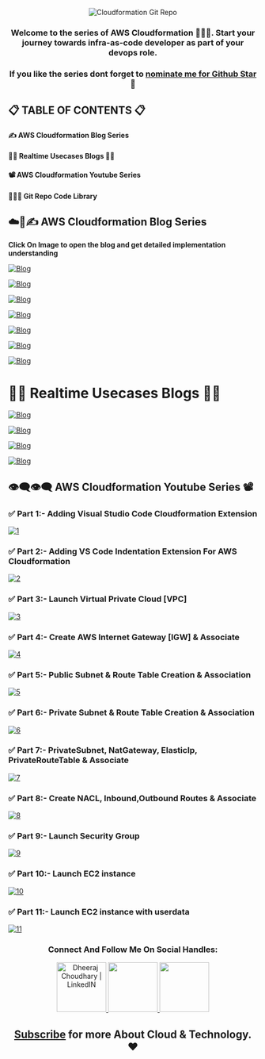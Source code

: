<div align="center">

![Cloudformation Git Repo](https://user-images.githubusercontent.com/88716270/196915628-7561a07e-93d3-4fd3-a7ab-7f88a5bc9d9e.png)

### Welcome to the series of AWS Cloudformation 👨🏻‍💻. Start your journey towards infra-as-code developer as part of your devops role.

### If you like the series dont forget to [nominate me for Github Star](https://stars.github.com/nominate/) 🌟
</div>

## 📋 TABLE OF CONTENTS 📋
#### ✍ AWS Cloudformation Blog Series  
#### 👨‍💻 Realtime Usecases Blogs 👨‍💻  
#### 📽 AWS Cloudformation Youtube Series  
#### 👨🏻‍💻 Git Repo Code Library  

## ☁️🚀✍ AWS Cloudformation Blog Series  

**Click On Image to open the blog and get detailed implementation understanding**

[![Blog](https://dheeraj3choudhary.com/_next/image?url=https%3A%2F%2Fcdn.hashnode.com%2Fres%2Fhashnode%2Fimage%2Fupload%2Fv1650871205602%2F8ol1hIfye.png%3Fw%3D1600%26h%3D840%26fit%3Dcrop%26crop%3Dentropy%26auto%3Dcompress%2Cformat%26format%3Dwebp&w=1920&q=75)](https://dheeraj3choudhary.com/deploy-aws-cloudformation-template-using-aws-cli-or-create-virtual-private-cloud-internet-gateway-and-associate "Blog")

[![Blog](https://dheeraj3choudhary.com/_next/image?url=https%3A%2F%2Fcdn.hashnode.com%2Fres%2Fhashnode%2Fimage%2Fupload%2Fv1651394236637%2FoaRfquADc.png%3Fw%3D1600%26h%3D840%26fit%3Dcrop%26crop%3Dentropy%26auto%3Dcompress%2Cformat%26format%3Dwebp&w=1920&q=75)](https://dheeraj3choudhary.com/launch-aws-cloudformation-template-using-aws-cli-or-public-private-subnet-and-route-table-creation-and-association "Blog")

[![Blog](https://dheeraj3choudhary.com/_next/image?url=https%3A%2F%2Fcdn.hashnode.com%2Fres%2Fhashnode%2Fimage%2Fupload%2Fv1651332475786%2FS6u_6uqXF.png%3Fw%3D1600%26h%3D840%26fit%3Dcrop%26crop%3Dentropy%26auto%3Dcompress%2Cformat%26format%3Dwebp&w=1920&q=75)](https://dheeraj3choudhary.com/deploy-aws-cloudformation-template-using-aws-cli-or-create-private-subnetnat-gateway-elastic-ip-private-route-table-and-associate "Blog")

[![Blog](https://dheeraj3choudhary.com/_next/image?url=https%3A%2F%2Fcdn.hashnode.com%2Fres%2Fhashnode%2Fimage%2Fupload%2Fv1651676746650%2FKWYS0yzQq.png%3Fw%3D1600%26h%3D840%26fit%3Dcrop%26crop%3Dentropy%26auto%3Dcompress%2Cformat%26format%3Dwebp&w=1920&q=75)](https://dheeraj3choudhary.com/deploy-aws-cloudformation-templates-using-aws-cli-or-create-nacl-inbound-and-outbound-routes-security-group-and-associate-with-subnet "Blog")

[![Blog](https://dheeraj3choudhary.com/_next/image?url=https%3A%2F%2Fcdn.hashnode.com%2Fres%2Fhashnode%2Fimage%2Fupload%2Fv1651403912382%2FM-Ly0eFOJ.png%3Fw%3D1600%26h%3D840%26fit%3Dcrop%26crop%3Dentropy%26auto%3Dcompress%2Cformat%26format%3Dwebp&w=1920&q=75)](https://dheeraj3choudhary.com/deploy-aws-cloudformation-template-using-aws-cli-or-launch-ec2-with-security-group-and-user-data-and-mapping "Blog")

[![Blog](https://dheeraj3choudhary.com/_next/image?url=https%3A%2F%2Fcdn.hashnode.com%2Fres%2Fhashnode%2Fimage%2Fupload%2Fv1652024228217%2F0dilkJY6H.png%3Fw%3D1600%26h%3D840%26fit%3Dcrop%26crop%3Dentropy%26auto%3Dcompress%2Cformat%26format%3Dwebp&w=1920&q=75)](https://dheeraj3choudhary.com/deploy-aws-cloudformation-templates-using-aws-cli-or-launch-target-group-elastic-load-balancer-and-elb-listener "Blog")

[![Blog](https://dheeraj3choudhary.com/_next/image?url=https%3A%2F%2Fcdn.hashnode.com%2Fres%2Fhashnode%2Fimage%2Fupload%2Fv1656002397434%2FtoBdKfNao.png%3Fw%3D1600%26h%3D840%26fit%3Dcrop%26crop%3Dentropy%26auto%3Dcompress%2Cformat%26format%3Dwebp&w=1920&q=75)](https://dheeraj3choudhary.com/deploy-aws-cloudformation-templates-using-aws-cli-or-create-launch-configuration-along-with-security-group-and-autoscaling-group "Blog")

# 👨‍💻 Realtime Usecases Blogs 👨‍💻

[![Blog](https://dheeraj3choudhary.com/_next/image?url=https%3A%2F%2Fcdn.hashnode.com%2Fres%2Fhashnode%2Fimage%2Fupload%2Fv1652118859311%2Fa3Af8vEtT.png%3Fw%3D1600%26h%3D840%26fit%3Dcrop%26crop%3Dentropy%26auto%3Dcompress%2Cformat%26format%3Dwebp&w=1920&q=75)](https://dheeraj3choudhary.com/build-web-application-layer-with-aws-cloudformation-or-infra-as-code "Blog")

[![Blog](https://dheeraj3choudhary.com/_next/image?url=https%3A%2F%2Fcdn.hashnode.com%2Fres%2Fhashnode%2Fimage%2Fupload%2Fv1652602426961%2F-1ExZPo5hX.png%3Fw%3D1600%26h%3D840%26fit%3Dcrop%26crop%3Dentropy%26auto%3Dcompress%2Cformat%26format%3Dwebp&w=1920&q=75)](https://dheeraj3choudhary.com/schedule-automatic-detection-of-unused-aws-ebs-volumes-and-notify-or-aws-cloudformation-and-aws-cli "Blog")

[![Blog](https://dheeraj3choudhary.com/_next/image?url=https%3A%2F%2Fcdn.hashnode.com%2Fres%2Fhashnode%2Fimage%2Fupload%2Fv1652606566984%2FHeSRLvR9p.png%3Fw%3D1600%26h%3D840%26fit%3Dcrop%26crop%3Dentropy%26auto%3Dcompress%2Cformat%26format%3Dwebp&w=1920&q=75)](https://dheeraj3choudhary.com/schedule-automatic-detection-of-non-associated-aws-elastic-ips-in-aws-account-on-weekly-basis-and-notify-or-aws-cloudformation-and-aws-cli "Blog")

[![Blog](https://dheeraj3choudhary.com/_next/image?url=https%3A%2F%2Fcdn.hashnode.com%2Fres%2Fhashnode%2Fimage%2Fupload%2Fv1652621329627%2FlOIhAVYM0.png%3Fw%3D1600%26h%3D840%26fit%3Dcrop%26crop%3Dentropy%26auto%3Dcompress%2Cformat%26format%3Dwebp&w=1920&q=75)](https://dheeraj3choudhary.com/schedule-automatic-deregistration-of-aws-ami-on-weekly-basis-and-notify-or-aws-cloudformation-and-aws-cli "Blog")

## 👁‍🗨👁‍🗨 AWS Cloudformation Youtube Series 📽

### ✅ Part 1:- Adding Visual Studio Code Cloudformation Extension 

[![1](https://i9.ytimg.com/vi_webp/M5DOZZN1qmk/mqdefault.webp?v=626bfda4&sqp=CIiOxJoG&rs=AOn4CLCHwKRcNN-vtAL26ILNPyoczaj3qw)](https://www.youtube.com/watch?v=M5DOZZN1qmk "")

### ✅ Part 2:- Adding VS Code Indentation Extension For AWS Cloudformation

[![2](https://i9.ytimg.com/vi_webp/8NB9unLpWwI/mqdefault.webp?v=626c30d5&sqp=CIiOxJoG&rs=AOn4CLAsnEx_cpdHROK4IBmQu17f81VcwQ)](https://www.youtube.com/watch?v=8NB9unLpWwI "")

### ✅ Part 3:- Launch Virtual Private Cloud [VPC]

[![3](https://i9.ytimg.com/vi_webp/8DGRXJGueUg/mqdefault.webp?v=6266a004&sqp=CIiOxJoG&rs=AOn4CLChBB-H_ESvyLhbjgi1FDurZuLmcA)](https://www.youtube.com/watch?v=8DGRXJGueUg "")

### ✅ Part 4:- Create AWS Internet Gateway [IGW] & Associate

[![4](https://i9.ytimg.com/vi/5Q1MdzvIOMw/mqdefault.jpg?v=6266a796&sqp=CIiOxJoG&rs=AOn4CLDDMIipFZcYKQHHk_Yj9OaAQefuvw)](https://www.youtube.com/watch?v=5Q1MdzvIOMw "")

### ✅ Part 5:- Public Subnet & Route Table Creation & Association

[![5](https://i9.ytimg.com/vi/zJsN3kYGPgA/mqdefault.jpg?v=626d4789&sqp=CIiOxJoG&rs=AOn4CLDGYEsT5TXj5qrmmwXTKX_4b7Uopw)](https://www.youtube.com/watch?v=zJsN3kYGPgA "")

### ✅ Part 6:- Private Subnet & Route Table Creation & Association

[![6](https://i9.ytimg.com/vi_webp/xY6pLKr3pF0/mqdefault.webp?v=626d4cce&sqp=CIiOxJoG&rs=AOn4CLClAwE06NLil3H-mqr2nF5wkvFgqw)](https://www.youtube.com/watch?v=xY6pLKr3pF0 "")

### ✅ Part 7:- PrivateSubnet, NatGateway, ElasticIp, PrivateRouteTable & Associate

[![7](https://i9.ytimg.com/vi/pzZz0ayZkxA/mqdefault.jpg?v=626d6d19&sqp=CIiOxJoG&rs=AOn4CLARjNJ2z-iZa8z-NGcgD7AjToPiqg)](https://www.youtube.com/watch?v=pzZz0ayZkxA "")

### ✅ Part 8:- Create NACL, Inbound,Outbound Routes & Associate

[![8](https://i9.ytimg.com/vi/Ip6w_bP7uwU/mqdefault.jpg?v=626d90c5&sqp=CIiOxJoG&rs=AOn4CLAbmUCZy5OsYjpfNzkCx_l09DcGrg)](https://www.youtube.com/watch?v=Ip6w_bP7uwU "")

### ✅ Part 9:- Launch Security Group

[![9](https://i9.ytimg.com/vi_webp/rrAXD8X40cQ/mqdefault.webp?v=626fd298&sqp=CIiOxJoG&rs=AOn4CLBOAJ6jciRLeuwpxo79317dh3Wm7A)](https://www.youtube.com/watch?v=rrAXD8X40cQ "")

### ✅ Part 10:- Launch EC2 instance

[![10](https://i9.ytimg.com/vi_webp/UJrh7sJ6oSU/mqdefault.webp?v=626fd4ed&sqp=CIiOxJoG&rs=AOn4CLB_KtaGGFv7wIe3viE_OwfQOSawpg)](https://www.youtube.com/watch?v=UJrh7sJ6oSU "")

### ✅ Part 11:- Launch EC2 instance with userdata

[![11](https://i9.ytimg.com/vi_webp/8teSEJTocnc/mqdefault.webp?v=626fd90c&sqp=CIiOxJoG&rs=AOn4CLA0DZay5HS9C8-EPFLdj58pxsCFvA)](https://www.youtube.com/watch?v=8teSEJTocnc "")

<div align="center">

### Connect And Follow Me On Social Handles:

<a href="https://www.linkedin.com/in/dheeraj-choudhary/" target="_blank">
  <img height="100" alt="Dheeraj Choudhary | LinkedIN"  src="https://user-images.githubusercontent.com/60597290/152035581-a7c6c0c3-65c3-4160-89c0-e90ddc1e8d4e.png"/>
</a> 

<a href="https://www.youtube.com/channel/UCFiAytcPIlbvvVc7yHKxkMg">
    <img height="100" src="https://user-images.githubusercontent.com/60597290/152035929-b7f75d38-e1c2-4325-a97e-7b934b8534e2.png" />
</a>  

<a href="https://twitter.com/DheerajC30">
    <img height="100" src="https://user-images.githubusercontent.com/60597290/152035696-80cad2ec-b4dd-4552-88e6-b6b466124f5b.png" />
</a>  

## [Subscribe](https://www.youtube.com/channel/UCFiAytcPIlbvvVc7yHKxkMg/videos) for more About Cloud & Technology. ❤
</div>
